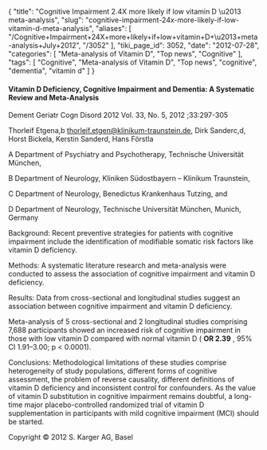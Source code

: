 {
    "title": "Cognitive Impairment 2.4X more likely if low vitamin D \u2013 meta-analysis",
    "slug": "cognitive-impairment-24x-more-likely-if-low-vitamin-d-meta-analysis",
    "aliases": [
        "/Cognitive+Impairment+24X+more+likely+if+low+vitamin+D+\u2013+meta-analysis+July+2012",
        "/3052"
    ],
    "tiki_page_id": 3052,
    "date": "2012-07-28",
    "categories": [
        "Meta-analysis of Vitamin D",
        "Top news",
        "Cognitive"
    ],
    "tags": [
        "Cognitive",
        "Meta-analysis of Vitamin D",
        "Top news",
        "cognitive",
        "dementia",
        "vitamin d"
    ]
}


#### Vitamin D Deficiency, Cognitive Impairment and Dementia: A Systematic Review and Meta-Analysis

Dement Geriatr Cogn Disord 2012 Vol. 33, No. 5, 2012  ;33:297-305

Thorleif Etgena,b thorleif.etgen@klinikum-traunstein.de, Dirk Sanderc,d, Horst Bickela, Kerstin Sanderd, Hans Förstla

A Department of Psychiatry and Psychotherapy, Technische Universität München,

B Department of Neurology, Kliniken Südostbayern – Klinikum Traunstein,

C Department of Neurology, Benedictus Krankenhaus Tutzing, and

D Department of Neurology, Technische Universität München, Munich, Germany

Background: Recent preventive strategies for patients with cognitive impairment include the identification of modifiable somatic risk factors like vitamin D deficiency. 

Methods: A systematic literature research and meta-analysis were conducted to assess the association of cognitive impairment and vitamin D deficiency. 

Results: Data from cross-sectional and longitudinal studies suggest an association between cognitive impairment and vitamin D deficiency. 

Meta-analysis of 5 cross-sectional and 2 longitudinal studies comprising 7,688 participants showed an increased risk of cognitive impairment in those with low vitamin D compared with normal vitamin D ( **OR 2.39** , 95% CI 1.91–3.00; p < 0.0001). 

Conclusions: Methodological limitations of these studies comprise heterogeneity of study populations, different forms of cognitive assessment, the problem of reverse causality, different definitions of vitamin D deficiency and inconsistent control for confounders. As the value of vitamin D substitution in cognitive impairment remains doubtful, a long-time major placebo-controlled randomized trial of vitamin D supplementation in participants with mild cognitive impairment (MCI) should be started.

Copyright © 2012 S. Karger AG, Basel